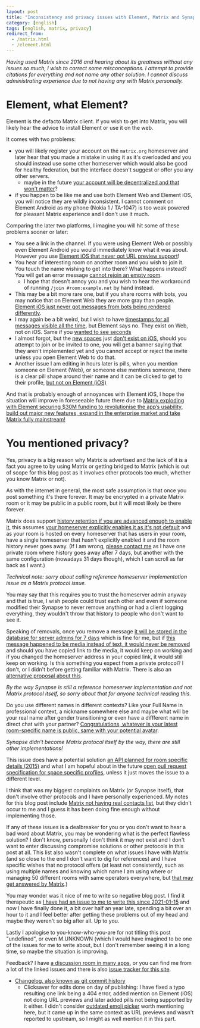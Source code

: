 ```yaml
---
layout: post
title: "Inconsistency and privacy issues with Element, Matrix and Synapse"
category: [english]
tags: [english, matrix, privacy]
redirect_from:
  - /matrix.html
  - /element.html
---
```


*Having used Matrix since 2016 and hearing about its greatness without any
 issues so much, I wish to correct some misconceptions. I attempt to provide
 citations for everything and not name any other solution. I cannot discuss
 administrating experience due to not having any with Matrix personally.*

# Element, what Element?

Element is the defacto Matrix client. If you wish to get into Matrix, you
will likely hear the advice to install Element or use it on the web.

It comes with two problems:

* you will likely register your account on the `matrix.org` homeserver and
  later hear that you made a mistake in using it as it's overloaded and you
  should instead use some other homeserver which would also be good for
  healthy federation, but the interface doesn't suggest or offer you any
  other servers.
  * maybe in the future [your account will be decentralized and that won't matter](https://github.com/matrix-org/matrix-doc/issues/915)?
* if you happen to be like me and use both Element Web and Element iOS, you
  will notice they are wildly inconsistent. I cannot comment on Element
  Android as my phone (Nokia 1 / TA-1047) is too weak powered for pleasant
  Matrix experience and I don't use it much.

Comparing the later two platforms, I imagine you will hit some of these
problems sooner or later:

* You see a link in the channel. If you were using Element Web or
  possibly even Element Android you would immediately know what it was
  about. However you use [Element iOS that never got URL preview support](https://github.com/vector-im/element-ios/issues/888)!
* You hear of interesting room on another room and you wish to join it. You
  touch the name wishing to get into there? What happens instead? You will get
  an error message [cannot rejoin an empty room](https://github.com/vector-im/element-ios/issues/1066).
  * I hope that doesn't annoy you and you wish to hear the workaround of
    running `/join #room:example.net` by hand instead.
* This may be a bit more rare one, but if you share rooms with bots, you may
  notice that on Element Web they are more gray than people. [Element iOS just never got messages from bots being rendered differently](https://github.com/vector-im/element-ios/issues/882).
* I may again be a bit weird, but I wish to have [timestamps for all messages visible all the time](https://github.com/vector-im/element-ios/issues/524),
  but Element says no. They exist on Web, not on iOS. Same if you [wanted to see seconds](https://github.com/vector-im/element-ios/issues/3901)
* I almost forgot, but the [new spaces](https://element.io/blog/spaces-the-next-frontier/)
  just [don't exist on iOS](https://github.com/vector-im/element-ios/issues?q=label%3AA-Spaces+),
  should you attempt to join or be invited to one, you will get a banner
  saying that they aren't implemented yet and you cannot accept or reject
  the invite unless you open Element Web to do that.
* Another issue I am editing in hours later is pills, when you mention
  someone on Element (Web), or someone else mentions someone, there is a clear
  pill shape around their name and it can be clicked to get to their profile,
  [but not on Element (iOS)](https://github.com/vector-im/element-ios/issues/3526)

And that is probably enough of annoyances with Element iOS, I hope the
situation will improve in foreseeable future there due to
[Matrix exploding with Element securing $30M funding to revolutionise the app’s usability, build out major new features, expand in the enterprise market and take Matrix fully mainstream!](https://element.io/blog/element-raises-30m-as-matrix-explodes/)

# You mentioned privacy?

Yes, privacy is a big reason why Matrix is advertised and the lack of it is
a fact you agree to by using Matrix or getting bridged to Matrix (which is
out of scope for this blog post as it involves other protocols too much,
whether you know Matrix or not).

As with the internet in general, the most safe assumption is that once you
post something it's there forever. It may be encrypted in a private Matrix
room or it may be public in a public room, but it will most likely be there
forever.

Matrix does support [history retention if you are advanced enough to enable it](https://brendan.abolivier.bzh/matrix-retention-policies/),
this assumes [your homeserver explicitly enables it as it's not default](https://github.com/matrix-org/synapse/blob/ba5287f5e8be150551824493b3ad685dde00a543/docs/sample_config.yaml#L481-L484)
and as your room is hosted on every homeserver that has users in your room,
have a single homeserver that hasn't explicitly enabled it and the room
history never goes away. (If I am wrong, [please contact me](/discuss) as
I have one private room where history goes away after 7 days, but another with the
same configuration (nowadays 31 days though), which I can scroll as far back
as I want.)

*Technical note: sorry about calling reference homeserver implementation issue
 as a Matrix protocol issue.*

You may say that this requires you to trust the homeserver admin anyway and
that is true, I wish people could trust each other and even if someone
modified their Synapse to never remove anything or had a client logging
everything, they wouldn't throw that history to people who don't want to see it.

Speaking of removals, once you remove a message [it will be stored in the database for server admins for 7 days](https://github.com/matrix-org/synapse/blob/ba5287f5e8be150551824493b3ad685dde00a543/docs/sample_config.yaml#L456-L461) which is fine for me, but if [this message happened to be media instead of text, it would never be removed](https://github.com/matrix-org/synapse/issues/1263) and should you have copied link to the media, it would keep on working
and if you changed the homeserver address in your copied link, it would still
keep on working. Is this something you expect from a private protocol? I don't, or I didn't before getting familiar with Matrix. There is also an [alternative proposal about this](https://github.com/matrix-org/matrix-doc/pull/2228).

*By the way Synapse is still a reference homeserver implementation and not
 Matrix protocol itself, so sorry about that for anyone technical reading this.*

Do you use different names in different contexts? Like your Full Name in
professional context, a nickname somewhere else and maybe what will be your
real name after gender transitioning or even have a diffferent name in direct
chat with your partner? [Congratulations, whatever is your latest room-specific name is public, same with your potential avatar](https://github.com/matrix-org/synapse/issues/5677).

*Synapse didn't become Matrix protocol itself by the way, there are still other implementations!*

This issue does have a potential solution [an API planned for room specific details (2015)](https://github.com/matrix-org/matrix-doc/issues/545)
and what I am hopeful about in the future [open pull request specification for space specific profiles](https://github.com/matrix-org/matrix-doc/pull/3189),
unless it just moves the issue to a different level.

I think that was my biggest complaints on Matrix (or Synapse itself), that
don't involve other protocols and I have personally experienced. My notes
for this blog post include [Matrix not having real contacts list](https://github.com/matrix-org/matrix-doc/pull/2228),
but they didn't occur to me and I guess it has been doing fine enough without
implementing those.

If any of these issues is a dealbreaker for you or you don't want to hear
a bad word about Matrix, you may be wondering what is the perfect flawless
solution? I don't know, personally I don't think it may not exist and I don't
want to enter discussing compromise solutions or other protocols in this post
at all. This list also wasn't complete on what issues I have with Matrix
(and so close to the end I don't want to dig for references) and I have
specific wishes that no protocol offers (at least not consistently,
such as using multiple names and knowing which name I am using where or managing
50 different rooms with same operators everywhere, but [that may get answered by Matrix](https://github.com/matrix-org/matrix-doc/pull/2962).)

You may wonder was it nice of me to write so negative blog post. I find it
therapeutic as [I have had an issue to me to write this since 2021-01-15](https://github.com/Mikaela/mikaela.github.io/issues/2309)
and now I have finally done it, a bit over half an year late,
spending a bit over an hour to it and I feel better after getting these problems
out of my head and maybe they weren't so big after all. Up to you.

Lastly I apologise to you-know-who-you-are for not titling this post "undefined",
or even M.UNKNOWN (which I would have imagined to be one of the issues for me to write about, but
I don't remember seeing it in a long time, so maybe the situation is improving.

Feedback? I have [a discussion room in many apps](https://mikaela.info/discuss),
or you can find me from a lot of the linked issues and there is also [issue tracker for this site](https://github.com/Mikaela/mikaela.github.io/issues).

* [Changelog, also known as git commit history](https://github.com/Mikaela/mikaela.github.io/commits/master/blog/_posts/2021-08-03-matrix-perfect-privacy-not.md)
  * Clicksaver for edits done on day of publishing: I have fixed a typo resulting one
    link being a 404 error, added mention on Element (iOS) not doing URL previews
    and later added pills not being supported by it either. I didn't consider
    [outdated emoji picker](https://github.com/vector-im/element-ios/issues/4654)
    worth mentioning here, but it came up in the same context as URL previews
    and wasn't reported to upstream, so I might as well mention it in this part.
